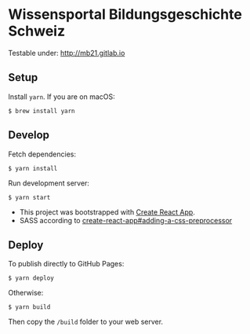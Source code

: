 # Wissensportal Bildungsgeschichte Schweiz

Testable under: <http://mb21.gitlab.io>

## Setup

Install `yarn`. If you are on macOS:

    $ brew install yarn

## Develop

Fetch dependencies:

    $ yarn install

Run development server:

    $ yarn start

- This project was bootstrapped with [Create React App](https://github.com/facebookincubator/create-react-app).
- SASS according to [create-react-app#adding-a-css-preprocessor](https://github.com/facebookincubator/create-react-app/blob/master/packages/react-scripts/template/README.md#adding-a-css-preprocessor-sass-less-etc)

## Deploy

To publish directly to GitHub Pages:

    $ yarn deploy

Otherwise:

    $ yarn build

Then copy the `/build` folder to your web server.

